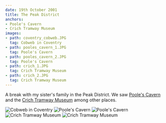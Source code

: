 ```yaml
---
date: 19th October 2001
title: The Peak District
anchors:
- Poole's Cavern
- Crich Tramway Museum
images:
- path: coventry_cobweb.JPG
  tag: Cobweb in Coventry
- path: pooles_cavern_1.JPG
  tag: Poole's Cavern
- path: pooles_cavern_2.JPG
  tag: Poole's Cavern
- path: crich_1.JPG
  tag: Crich Tramway Museum
- path: crich_2.JPG
  tag: Crich Tramway Museum
---
```

A break with my sister's family in the Peak District.
We saw [Poole's Cavern](https://poolescavern.co.uk/) and the [Crich Tramway Museum](https://www.tramway.co.uk/)
among other places.

![Cobweb in Coventry](coventry_cobweb.JPG)
![Poole's Cavern](pooles_cavern_1.JPG)
![Poole's Cavern](pooles_cavern_2.JPG)
![Crich Tramway Museum](crich_1.JPG)
![Crich Tramway Museum](crich_2.JPG)
